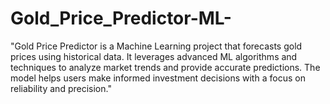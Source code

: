 # Gold_Price_Predictor-ML-
"Gold Price Predictor is a Machine Learning project that forecasts gold prices using historical data. It leverages advanced ML algorithms and techniques to analyze market trends and provide accurate predictions. The model helps users make informed investment decisions with a focus on reliability and precision."

